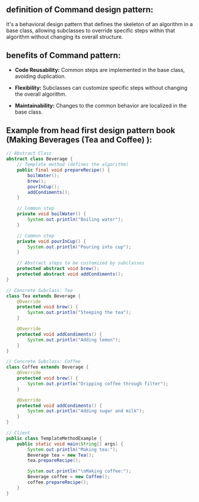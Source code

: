 ## definition of Command design pattern:

It's a behavioral design pattern that defines the skeleton of an algorithm in a base class, 
allowing subclasses to override specific steps within that algorithm without changing its overall structure.

## benefits of Command pattern:

- **Code Reusability:** Common steps are implemented in the base class, avoiding duplication. </br>

- **Flexibility:** Subclasses can customize specific steps without changing the overall algorithm.</br>

- **Maintainability:** Changes to the common behavior are localized in the base class.

## Example from head first design pattern book (Making Beverages (Tea and Coffee) ):

```java
// Abstract Class
abstract class Beverage {
    // Template method (defines the algorithm)
    public final void prepareRecipe() {
        boilWater();
        brew();
        pourInCup();
        addCondiments();
    }

    // Common step
    private void boilWater() {
        System.out.println("Boiling water");
    }

    // Common step
    private void pourInCup() {
        System.out.println("Pouring into cup");
    }

    // Abstract steps to be customized by subclasses
    protected abstract void brew();
    protected abstract void addCondiments();
}

// Concrete Subclass: Tea
class Tea extends Beverage {
    @Override
    protected void brew() {
        System.out.println("Steeping the tea");
    }

    @Override
    protected void addCondiments() {
        System.out.println("Adding lemon");
    }
}

// Concrete Subclass: Coffee
class Coffee extends Beverage {
    @Override
    protected void brew() {
        System.out.println("Dripping coffee through filter");
    }

    @Override
    protected void addCondiments() {
        System.out.println("Adding sugar and milk");
    }
}

// Client
public class TemplateMethodExample {
    public static void main(String[] args) {
        System.out.println("Making tea:");
        Beverage tea = new Tea();
        tea.prepareRecipe();

        System.out.println("\nMaking coffee:");
        Beverage coffee = new Coffee();
        coffee.prepareRecipe();
    }
}
